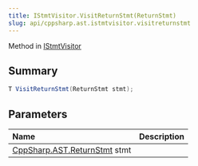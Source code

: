 ```yaml
---
title: IStmtVisitor.VisitReturnStmt(ReturnStmt)
slug: api/cppsharp.ast.istmtvisitor.visitreturnstmt
---
```

Method in [IStmtVisitor](/api/cppsharp/ast/istmtvisitor)

## Summary



```csharp
T VisitReturnStmt(ReturnStmt stmt);
```

## Parameters

|Name|Description|
|:---|:---|
|[CppSharp.AST.ReturnStmt](/api/cppsharp/ast/returnstmt) stmt||

